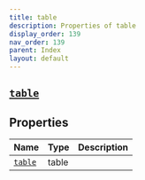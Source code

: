 ```yaml
---
title: table
description: Properties of table
display_order: 139
nav_order: 139
parent: Index
layout: default
---
```


##  [`table`](./table.html) 
## Properties
| Name | Type | Description |
|:-----|:-----|:------------|
| [`table`](./table.html) | table |  |


